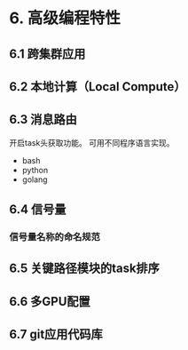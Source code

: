 # 6. 高级编程特性

## 6.1 跨集群应用


## 6.2 本地计算（Local Compute）


## 6.3 消息路由

开启task头获取功能。
可用不同程序语言实现。
- bash
- python
- golang

## 6.4 信号量

### 信号量名称的命名规范

## 6.5 关键路径模块的task排序

## 6.6 多GPU配置

## 6.7 git应用代码库
